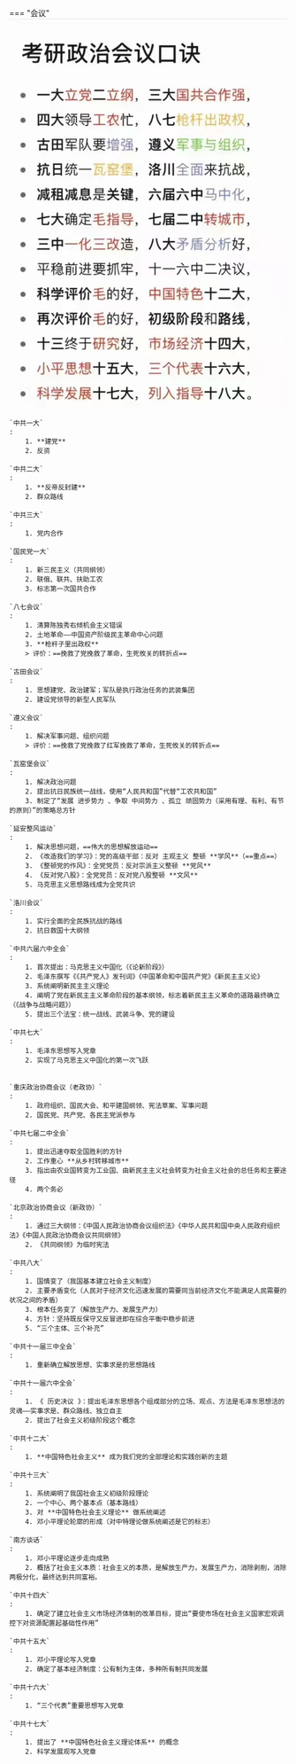 === "会议"
    ![会议](会议.jpg)

    `中共一大`
    : 
        1. **建党**
        2. 反资
    
    `中共二大`
    : 
        1. **反帝反封建**
        2. 群众路线

    `中共三大`
    : 
        1. 党内合作

    `国民党一大`
    : 
        1. 新三民主义（共同纲领）
        2. 联俄、联共、扶助工农
        3. 标志第一次国共合作
    
    `八七会议`
    : 
        1. 清算陈独秀右倾机会主义错误
        2. 土地革命——中国资产阶级民主革命中心问题
        3. **枪杆子里出政权**
        > 评价：==挽救了党挽救了革命，生死攸关的转折点==
    
    `古田会议`
    : 
        1. 思想建党、政治建军；军队是执行政治任务的武装集团
        2. 建设党领导的新型人民军队
    
    `遵义会议`
    : 
        1. 解决军事问题、组织问题
        > 评价：==挽救了党挽救了红军挽救了革命，生死攸关的转折点==
    
    `瓦窑堡会议`
    : 
        1. 解决政治问题
        2. 提出抗日民族统一战线，使用“人民共和国”代替“工农共和国”
        3. 制定了“发展 进步势力 、争取 中间势力 、孤立 顽固势力（采用有理、有利、有节的原则）”的策略总方针
    
    `延安整风运动`
    : 
        1. 解决思想问题，==伟大的思想解放运动==
        2. 《改造我们的学习》：党的高级干部：反对 主观主义 整顿 **学风**（==重点==）
        3. 《整顿党的作风》：全党党员：反对宗派主义整顿 **党风**
        4. 《反对党八股》：全党党员：反对党八股整顿 **文风**
        5. 马克思主义思想路线成为全党共识
    
    `洛川会议`
    : 
        1. 实行全面的全民族抗战的路线
        2. 抗日救国十大纲领
    
    `中共六届六中全会`
    : 
        1. 首次提出：马克思主义中国化（《论新阶段》）
        2. 毛泽东撰写《《共产党人》发刊词》《中国革命和中国共产党》《新民主主义论》
        3. 系统阐明新民主主义理论
        4. 阐明了党在新民主主义革命阶段的基本纲领，标志着新民主主义革命的道路最终确立（《战争与战略问题》）
        5. 提出三个法宝：统一战线、武装斗争、党的建设
    
    `中共七大`
    : 
        1. 毛泽东思想写入党章
        2. 实现了马克思主义中国化的第一次飞跃
    
    
    `重庆政治协商会议（老政协）`
    : 
        1. 政府组织、国民大会、和平建国纲领、宪法草案、军事问题
        2. 国民党、共产党、各民主党派参与
    
    `中共七届二中全会`
    : 
        1. 提出迅速夺取全国胜利的方针
        2. 工作重心 **从乡村转移城市**
        3. 指出由农业国转变为工业国、由新民主主义社会转变为社会主义社会的总任务和主要途径
        4. 两个务必
    
    `北京政治协商会议（新政协）`
    : 
        1. 通过三大纲领：《中国人民政治协商会议组织法》《中华人民共和国中央人民政府组织法》《中国人民政治协商会议共同纲领》
        2. 《共同纲领》为临时宪法
    
    `中共八大`
    : 
        1. 国情变了（我国基本建立社会主义制度）
        2. 主要矛盾变化（人民对于经济文化迅速发展的需要同当前经济文化不能满足人民需要的状况之间的矛盾）
        3. 根本任务变了（解放生产力、发展生产力）
        4. 方针：坚持既反保守又反冒进即在综合平衡中稳步前进
        5. “三个主体、三个补充”
    
    `中共十一届三中全会`
    : 
        1. 重新确立解放思想、实事求是的思想路线

    `中共十一届六中全会`
    :
        1. 《 历史决议 》：提出毛泽东思想各个组成部分的立场、观点、方法是毛泽东思想活的灵魂——实事求是、群众路线、独立自主
        2. 提出了社会主义初级阶段这个概念

    `中共十二大`
    : 
        1. **中国特色社会主义** 成为我们党的全部理论和实践创新的主题
    
    `中共十三大`
    : 
        1. 系统阐明了我国社会主义初级阶段理论
        2. 一个中心、两个基本点（基本路线）
        3. 对 **中国特色社会主义理论** 做系统阐述
        4. 邓小平理论轮廓的形成（对中特理论做系统阐述是它的标志）
    
    `南方谈话`
    : 
        1. 邓小平理论逐步走向成熟
        2. 概括了社会主义本质：社会主义的本质，是解放生产力，发展生产力，消除剥削，消除两极分化，最终达到共同富裕。
    
    `中共十四大`
    : 
        1. 确定了建立社会主义市场经济体制的改革目标，提出“要使市场在社会主义国家宏观调控下对资源配置起基础性作用”
    
    `中共十五大`
    : 
        1. 邓小平理论写入党章
        2. 确定了基本经济制度：公有制为主体，多种所有制共同发展
    
    `中共十六大`
    : 
        1. “三个代表”重要思想写入党章
    
    `中共十七大`
    : 
        1. 提出了 **中国特色社会主义理论体系** 的概念
        2. 科学发展观写入党章
        
    
    